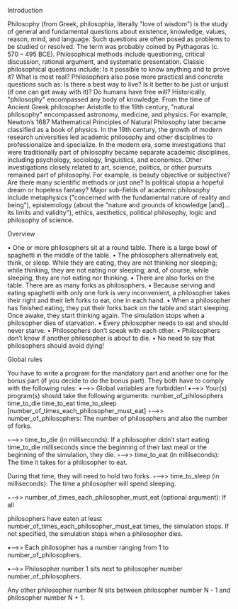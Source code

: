 Introduction
									

Philosophy (from Greek, philosophia, literally "love of wisdom") is the study of general
and fundamental questions about existence, knowledge, values, reason, mind, and language. Such questions are often posed as problems to be studied or resolved. The term
was probably coined by Pythagoras (c. 570 – 495 BCE). Philosophical methods include
questioning, critical discussion, rational argument, and systematic presentation.
Classic philosophical questions include: Is it possible to know anything and to prove
it? What is most real? Philosophers also pose more practical and concrete questions such
as: Is there a best way to live? Is it better to be just or unjust (if one can get away with
it)? Do humans have free will?
Historically, "philosophy" encompassed any body of knowledge. From the time of Ancient Greek philosopher Aristotle to the 19th century, "natural philosophy" encompassed
astronomy, medicine, and physics. For example, Newton’s 1687 Mathematical Principles
of Natural Philosophy later became classified as a book of physics.
In the 19th century, the growth of modern research universities led academic philosophy and other disciplines to professionalize and specialize. In the modern era, some
investigations that were traditionally part of philosophy became separate academic disciplines, including psychology, sociology, linguistics, and economics.
Other investigations closely related to art, science, politics, or other pursuits remained
part of philosophy. For example, is beauty objective or subjective? Are there many scientific methods or just one? Is political utopia a hopeful dream or hopeless fantasy?
Major sub-fields of academic philosophy include metaphysics ("concerned with the fundamental nature of reality and being"), epistemology (about the "nature and grounds of
knowledge [and]... its limits and validity"), ethics, aesthetics, political philosophy, logic
and philosophy of science.


Overview

									
• One or more philosophers sit at a round table.
There is a large bowl of spaghetti in the middle of the table.
• The philosophers alternatively eat, think, or sleep.
While they are eating, they are not thinking nor sleeping;
while thinking, they are not eating nor sleeping;
and, of course, while sleeping, they are not eating nor thinking.
• There are also forks on the table. There are as many forks as philosophers.
• Because serving and eating spaghetti with only one fork is very inconvenient, a
philosopher takes their right and their left forks to eat, one in each hand.
• When a philosopher has finished eating, they put their forks back on the table and
start sleeping. Once awake, they start thinking again. The simulation stops when
a philosopher dies of starvation.
• Every philosopher needs to eat and should never starve.
• Philosophers don’t speak with each other.
• Philosophers don’t know if another philosopher is about to die.
• No need to say that philosophers should avoid dying!


Global rules


You have to write a program for the mandatory part and another one for the bonus part
(if you decide to do the bonus part). They both have to comply with the following rules:
•-->> Global variables are forbidden!
•-->> Your(s) program(s) should take the following arguments:
number_of_philosophers time_to_die time_to_eat time_to_sleep
[number_of_times_each_philosopher_must_eat]
◦-->> number_of_philosophers: The number of philosophers and also the number
of forks.

◦-->> time_to_die (in milliseconds): If a philosopher didn’t start eating time_to_die
milliseconds since the beginning of their last meal or the beginning of the simulation, they die.
◦-->> time_to_eat (in milliseconds): The time it takes for a philosopher to eat.


During that time, they will need to hold two forks.
◦-->> time_to_sleep (in milliseconds): The time a philosopher will spend sleeping.


◦-->> number_of_times_each_philosopher_must_eat (optional argument): If all


philosophers have eaten at least number_of_times_each_philosopher_must_eat
times, the simulation stops. If not specified, the simulation stops when a
philosopher dies.


•-->> Each philosopher has a number ranging from 1 to number_of_philosophers.


•-->> Philosopher number 1 sits next to philosopher number number_of_philosophers.


Any other philosopher number N sits between philosopher number N - 1 and philosopher number N + 1.
